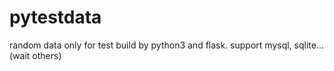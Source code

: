 # pytestdata
random data only for test build by python3 and flask.  support mysql, sqlite...(wait others)
